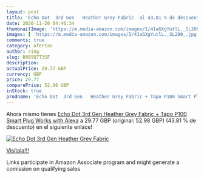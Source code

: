 ```yaml
---
layout: post
title: 'Echo Dot  3rd Gen   Heather Grey Fabric  al 43.81 % de descuento'
date: 2020-11-20 04:46:34
thumbnailImage: 'https://m.media-amazon.com/images/I/41aGXgYutlL._SL200_.jpg'
images: [ 'https://m.media-amazon.com/images/I/41aGXgYutlL._SL200_.jpg' ]
comments: true
category: ofertas
author: ring
slug: B085Q7T3SF
description:
actualPrice: 29.77 GBP
currency: GBP
price: 29.77
comparePrice: 52.98 GBP
inStock: true
prodname: 'Echo Dot  3rd Gen   Heather Grey Fabric + Tapo P100 Smart Plug  Works with Alexa'
---
```


Ahora mismo tienes [Echo Dot  3rd Gen   Heather Grey Fabric + Tapo P100 Smart Plug  Works with Alexa](https://www.amazon.co.uk/dp/B085Q7T3SF/?tag=tolees0a-21) a 29.77 GBP (original: 52.98 GBP) (43.81 %  de descuento) en el siguiente enlace!

[![Echo Dot  3rd Gen   Heather Grey Fabric ](https://m.media-amazon.com/images/I/41aGXgYutlL._SL200_.jpg)](https://www.amazon.co.uk/dp/B085Q7T3SF/?tag=tolees0a-21)

[Visítala!!!](https://www.amazon.co.uk/dp/B085Q7T3SF/?tag=tolees0a-21)

Links participate in Amazon Associate program and might generate a comission on qualifying sales
